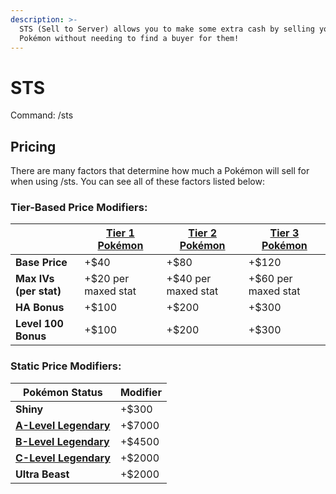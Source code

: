 ```yaml
---
description: >-
  STS (Sell to Server) allows you to make some extra cash by selling your
  Pokémon without needing to find a buyer for them!
---
```


# STS

Command: /sts

## Pricing

There are many factors that determine how much a Pokémon will sell for when using /sts. You can see all of these factors listed below:

### Tier-Based Price Modifiers:

|                        | ****[**Tier 1 Pokémon**](../pixelmon/pokemon-tiers.md#tier-1-pokemon)**** | ****[**Tier 2 Pokémon**](../pixelmon/pokemon-tiers.md#tier-2-pokemon)**** | ****[**Tier 3 Pokémon**](../pixelmon/pokemon-tiers.md#tier-3-pokemon)**** |
| ---------------------- | ------------------------------------------------------------------------- | ------------------------------------------------------------------------- | ------------------------------------------------------------------------- |
| **Base Price**         | +$40                                                                      | +$80                                                                      | +$120                                                                     |
| **Max IVs (per stat)** | +$20 per maxed stat                                                       | +$40 per maxed stat                                                       | +$60 per maxed stat                                                       |
| **HA Bonus**           | +$100                                                                     | +$200                                                                     | +$300                                                                     |
| **Level 100 Bonus**    | +$100                                                                     | +$200                                                                     | +$300                                                                     |

### Static Price Modifiers:

| Pokémon Status                                                                          | Modifier |
| --------------------------------------------------------------------------------------- | -------- |
| **Shiny**                                                                               | +$300    |
| ****[**A-Level Legendary**](../pixelmon/pokemon-tiers.md#a-level-legendary-pokemon)**** | +$7000   |
| ****[**B-Level Legendary**](../pixelmon/pokemon-tiers.md#b-level-legendary-pokemon)**** | +$4500   |
| ****[**C-Level Legendary**](../pixelmon/pokemon-tiers.md#c-level-legendary-pokemon)**** | +$2000   |
| **Ultra Beast**                                                                         | +$2000   |

